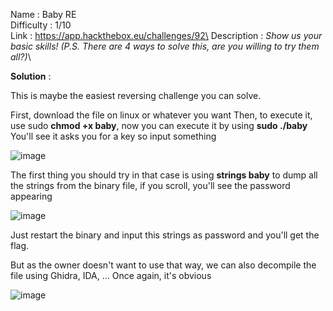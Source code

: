 Name : Baby RE\
Difficulty : 1/10\
Link : https://app.hackthebox.eu/challenges/92\
Description : *Show us your basic skills! (P.S. There are 4 ways to solve this, are you willing to try them all?)*\

**Solution** : 

This is maybe the easiest reversing challenge you can solve. 

First, download the file on linux or whatever you want
Then, to execute it, use sudo **chmod +x baby**, now you can execute it by using **sudo ./baby**
You'll see it asks you for a key so input something 

![image](https://user-images.githubusercontent.com/26023804/110243530-12420480-7f5b-11eb-8409-f89b125cc96d.png)

The first thing you should try in that case is using **strings baby** to dump all the strings from the binary file, if you scroll, you'll see the password appearing

![image](https://user-images.githubusercontent.com/26023804/110243574-47e6ed80-7f5b-11eb-8ec1-fced0c450753.png)

Just restart the binary and input this strings as password and you'll get the flag.

But as the owner doesn't want to use that way, we can also decompile the file using Ghidra, IDA, ... Once again, it's obvious

![image](https://user-images.githubusercontent.com/26023804/110243733-eb380280-7f5b-11eb-880b-eb5268f5ae57.png)
